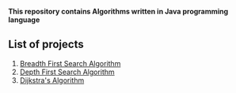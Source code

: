 **This repository contains Algorithms written in Java programming language**

## List of projects ##
 1. [Breadth First Search Algorithm](https://github.com/yashshah03/Java/tree/master/Algorithms/BreadthFirstSearch)
 2. [Depth First Search Algorithm](https://github.com/yashshah03/Java/tree/master/Algorithms/DepthFirstSearch)
 1. [Dijkstra's Algorithm](https://github.com/yashshah03/Java/tree/master/Algorithms/Dijkstra)
